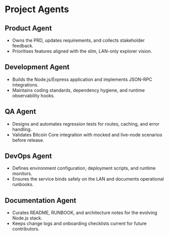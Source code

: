 # Project Agents

## Product Agent
- Owns the PRD, updates requirements, and collects stakeholder feedback.
- Prioritises features aligned with the slim, LAN-only explorer vision.

## Development Agent
- Builds the Node.js/Express application and implements JSON-RPC integrations.
- Maintains coding standards, dependency hygiene, and runtime observability hooks.

## QA Agent
- Designs and automates regression tests for routes, caching, and error handling.
- Validates Bitcoin Core integration with mocked and live-node scenarios before release.

## DevOps Agent
- Defines environment configuration, deployment scripts, and runtime monitors.
- Ensures the service binds safely on the LAN and documents operational runbooks.

## Documentation Agent
- Curates README, RUNBOOK, and architecture notes for the evolving Node.js stack.
- Keeps change logs and onboarding checklists current for future contributors.
